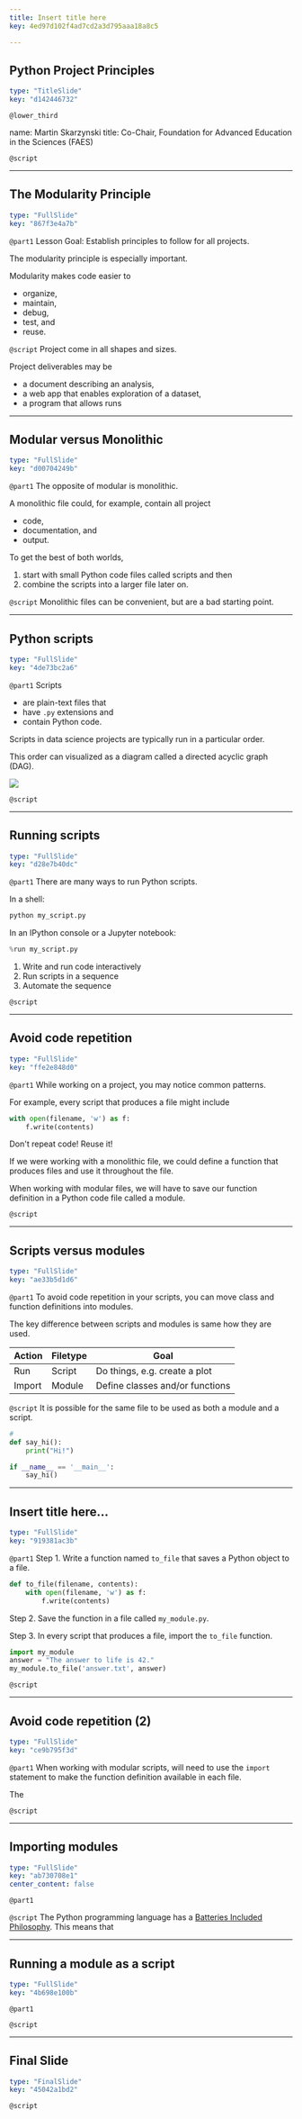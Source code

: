```yaml
---
title: Insert title here
key: 4ed97d102f4ad7cd2a3d795aaa18a8c5

---
```

## Python Project Principles

```yaml
type: "TitleSlide"
key: "d142446732"
```

`@lower_third`

name: Martin Skarzynski
title: Co-Chair, Foundation for Advanced Education in the Sciences (FAES)


`@script`



---
## The Modularity Principle

```yaml
type: "FullSlide"
key: "867f3e4a7b"
```

`@part1`
Lesson Goal: Establish principles to follow for all projects.

The modularity principle is especially important.

Modularity makes code easier to 
- organize, 
- maintain, 
- debug,
- test, and
- reuse.


`@script`
Project come in all shapes and sizes.

Project deliverables may be
- a document describing an analysis,
- a web app that enables exploration of a dataset,
- a program that allows runs


---
## Modular versus Monolithic

```yaml
type: "FullSlide"
key: "d00704249b"
```

`@part1`
The opposite of modular is monolithic.

A monolithic file could, for example, contain all project
- code,
- documentation, and
- output.

To get the best of both worlds,
1. start with small Python code files called scripts and then
2. combine the scripts into a larger file later on.


`@script`
Monolithic files can be convenient, but are a bad starting point.


---
## Python scripts

```yaml
type: "FullSlide"
key: "4de73bc2a6"
```

`@part1`
Scripts
- are plain-text files that
- have `.py` extensions and
- contain Python code.

Scripts in data science projects are typically run in a particular order.

This order can visualized as a diagram called a directed acyclic graph (DAG). 

![](https://ndownloader.figshare.com/files/13168322/preview/13168322/preview.jpg)


`@script`



---
## Running scripts

```yaml
type: "FullSlide"
key: "d28e7b40dc"
```

`@part1`
There are many ways to run Python scripts.

In a shell:
```sh
python my_script.py
```

In an IPython console or a Jupyter notebook:
```python
%run my_script.py
```

1. Write and run code interactively
2. Run scripts in a sequence
3. Automate the sequence


`@script`



---
## Avoid code repetition

```yaml
type: "FullSlide"
key: "ffe2e848d0"
```

`@part1`
While working on a project, you may notice common patterns.

For example, every script that produces a file might include
```python
with open(filename, 'w') as f:
    f.write(contents)
```

Don't repeat code! Reuse it!

If we were working with a monolithic file, we could define a function that produces files and use it throughout the file.

When working with modular files, we will have to save our function definition in a Python code file called a module.


`@script`



---
## Scripts versus modules

```yaml
type: "FullSlide"
key: "ae33b5d1d6"
```

`@part1`
To avoid code repetition in your scripts, you can move class and function definitions into modules.

The key difference between scripts and modules is same how they are used. 

| Action | Filetype | Goal                            |
|--------|----------|---------------------------------|
| Run    | Script   | Do things, e.g. create a plot   |
| Import | Module   | Define classes and/or functions |


`@script`
It is possible for the same file to be used as both a module and a script.
```python
#
def say_hi():
    print("Hi!")

if __name__ == '__main__':
    say_hi()
```


---
## Insert title here...

```yaml
type: "FullSlide"
key: "919381ac3b"
```

`@part1`
Step 1. Write a function named `to_file` that saves a Python object to a file.
```python
def to_file(filename, contents):
    with open(filename, 'w') as f:
        f.write(contents)
```
Step 2. Save the function in a file called `my_module.py`.

Step 3. In every script that produces a file, import the `to_file` function.

```python
import my_module
answer = "The answer to life is 42."
my_module.to_file('answer.txt', answer)
```


`@script`



---
## Avoid code repetition (2)

```yaml
type: "FullSlide"
key: "ce9b795f3d"
```

`@part1`
When working with modular scripts, will need to use the `import` statement to make the function definition available in each file.

The


`@script`



---
## Importing modules

```yaml
type: "FullSlide"
key: "ab730708e1"
center_content: false
```

`@part1`



`@script`
The Python programming language has a [Batteries Included Philosophy](https://www.python.org/dev/peps/pep-0206/#batteries-included-philosophy). This means that


---
## Running a module as a script

```yaml
type: "FullSlide"
key: "4b698e100b"
```

`@part1`



`@script`



---
## Final Slide

```yaml
type: "FinalSlide"
key: "45042a1bd2"
```

`@script`


